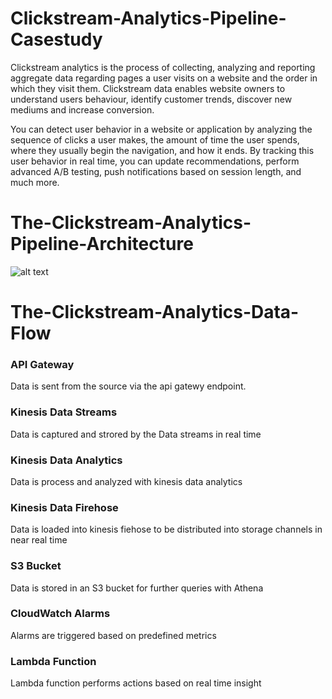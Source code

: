 # Clickstream-Analytics-Pipeline-Casestudy
Clickstream analytics is the process of collecting, analyzing and reporting aggregate data regarding pages a user visits on a website and the order in which they visit them. Clickstream data enables website owners to understand users behaviour, identify customer trends, discover new mediums and increase conversion.

You can detect user behavior in a website or application by analyzing the sequence of clicks a user makes, the amount of time the user spends, where they usually begin the navigation, and how it ends. By tracking this user behavior in real time, you can update recommendations, perform advanced A/B testing, push notifications based on session length, and much more.

# The-Clickstream-Analytics-Pipeline-Architecture
![alt text](https://github.com/blacktechiegirl/Clickstream-Analytics-Pipeline-Casestudy/blob/main/Cloud%20Architecture(1).png)

# The-Clickstream-Analytics-Data-Flow
### API Gateway
Data is sent from the source via the api gatewy endpoint.
### Kinesis Data Streams
Data is captured and strored by the Data streams in real time
### Kinesis Data Analytics
Data is process and analyzed with kinesis data analytics
### Kinesis Data Firehose
Data is loaded into kinesis fiehose to be distributed into storage channels in near real time
### S3 Bucket
Data is stored in an S3 bucket for further queries with Athena
### CloudWatch Alarms
Alarms are triggered based on predefined metrics
### Lambda Function
Lambda function performs actions based on real time insight

